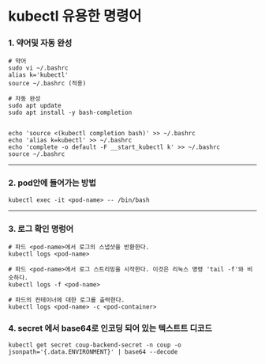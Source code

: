 kubectl 유용한 명령어
===
### 1. 약어및 자동 완성
```
# 약어
sudo vi ~/.bashrc
alias k='kubectl'
source ~/.bashrc (적용)

# 자동 완성
sudo apt update
sudo apt install -y bash-completion


echo 'source <(kubectl completion bash)' >> ~/.bashrc
echo 'alias k=kubectl' >> ~/.bashrc
echo 'complete -o default -F __start_kubectl k' >> ~/.bashrc
source ~/.bashrc
``` 
---
### 2.  pod안에 들어가는 방법
    kubectl exec -it <pod-name> -- /bin/bash
---
### 3. 로그 확인 명렁어
    # 파드 <pod-name>에서 로그의 스냅샷을 반환한다.
    kubectl logs <pod-name>

    # 파드 <pod-name>에서 로그 스트리밍을 시작한다. 이것은 리눅스 명령 'tail -f'와 비슷하다.
    kubectl logs -f <pod-name>

    # 파드의 컨테이너에 대한 로그를 출력한다.
    kubectl logs <pod-name> -c <pod-container>

### 4. secret 에서 base64로 인코딩 되어 있는 텍스트트 디코드
    kubectl get secret coup-backend-secret -n coup -o jsonpath='{.data.ENVIRONMENT}' | base64 --decode

    